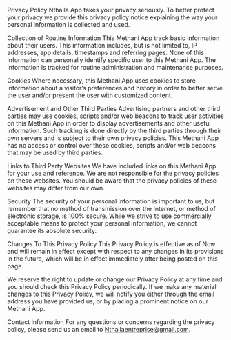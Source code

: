 Privacy Policy Nthaila App takes your privacy seriously. To better protect your privacy we provide this privacy policy notice explaining the way your personal information is collected and used.

Collection of Routine Information This Methani App track basic information about their users. This information includes, but is not limited to, IP addresses, app details, timestamps and referring pages. None of this information can personally identify specific user to this Methani App. The information is tracked for routine administration and maintenance purposes.

Cookies Where necessary, this Methani App uses cookies to store information about a visitor’s preferences and history in order to better serve the user and/or present the user with customized content.

Advertisement and Other Third Parties Advertising partners and other third parties may use cookies, scripts and/or web beacons to track user activities on this Methani App in order to display advertisements and other useful information. Such tracking is done directly by the third parties through their own servers and is subject to their own privacy policies. This Methani App has no access or control over these cookies, scripts and/or web beacons that may be used by third parties.

Links to Third Party Websites We have included links on this Methani App for your use and reference. We are not responsible for the privacy policies on these websites. You should be aware that the privacy policies of these websites may differ from our own.

Security The security of your personal information is important to us, but remember that no method of transmission over the Internet, or method of electronic storage, is 100% secure. While we strive to use commercially acceptable means to protect your personal information, we cannot guarantee its absolute security.

Changes To This Privacy Policy This Privacy Policy is effective as of Now and will remain in effect except with respect to any changes in its provisions in the future, which will be in effect immediately after being posted on this page.

We reserve the right to update or change our Privacy Policy at any time and you should check this Privacy Policy periodically. If we make any material changes to this Privacy Policy, we will notify you either through the email address you have provided us, or by placing a prominent notice on our Methani App.

Contact Information For any questions or concerns regarding the privacy policy, please send us an email to Nthailaentreprise@gmail.com.
